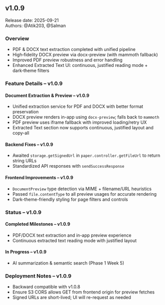 ## v1.0.9

Release date: 2025-09-21  
Authors: @Atik203, @Salman

### Overview

- PDF & DOCX text extraction completed with unified pipeline
- High‑fidelity DOCX preview via docx-preview (with mammoth fallback)
- Improved PDF preview robustness and error handling
- Enhanced Extracted Text UI: continuous, justified reading mode + dark‑theme filters

### Feature Details – v1.0.9

#### Document Extraction & Preview – v1.0.9

- Unified extraction service for PDF and DOCX with better format preservation
- DOCX preview renders in-app using `docx-preview`; falls back to `mammoth`
- PDF preview uses iframe fallback with improved loading/retry UX
- Extracted Text section now supports continuous, justified layout and copy-all

#### Backend Fixes – v1.0.9

- Awaited `storage.getSignedUrl` in `paper.controller.getFileUrl` to return string URLs
- Standardized API responses with `sendSuccessResponse`

#### Frontend Improvements – v1.0.9

- `DocumentPreview` type detection via MIME + filename/URL heuristics
- Passed `file.contentType` to all preview usages for accurate rendering
- Dark-theme-friendly styling for page filters and controls

### Status – v1.0.9

#### Completed Milestones – v1.0.9

- PDF/DOCX text extraction and in-app preview experience
- Continuous extracted text reading mode with justified layout

#### In Progress – v1.0.9

- AI summarization & semantic search (Phase 1 Week 5)

### Deployment Notes – v1.0.9

- Backward compatible with v1.0.8
- Ensure S3 CORS allows GET from frontend origin for preview fetches
- Signed URLs are short-lived; UI will re-request as needed
